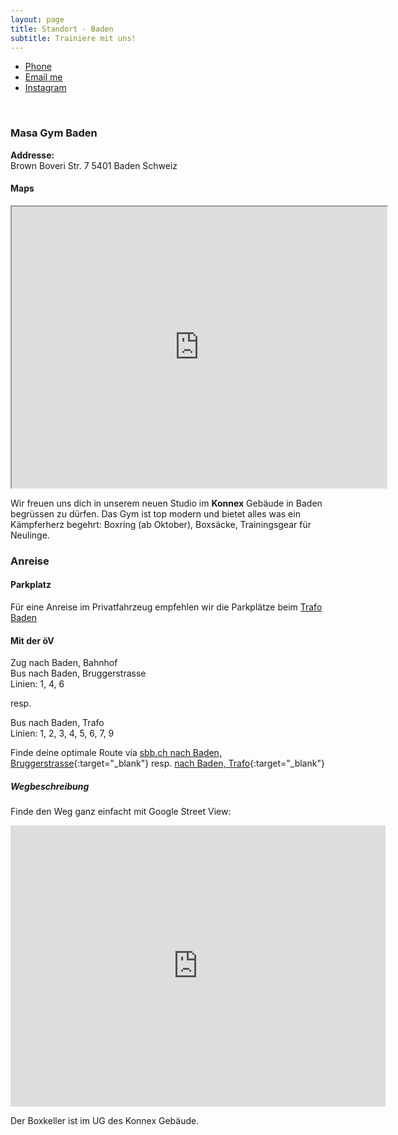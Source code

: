 ```yaml
---
layout: page
title: Standort - Baden
subtitle: Trainiere mit uns!
---
```


<ul class="list-inline text-center footer-links">
  <li class="list-inline-item">
    <a href="tel:+41763485653" title="Phone">
      <span class="fa-stack fa-lg" aria-hidden="true">
        <i class="fas fa-circle fa-stack-2x"></i>
        <i class="fas fa-phone fa-stack-1x fa-inverse"></i>
      </span>
      <span class="sr-only">Phone</span>
   </a>
  </li>
  <li class="list-inline-item">
    <a href="mailto:masagymwettingen@gmail.com" title="Email me">
      <span class="fa-stack fa-lg" aria-hidden="true">
        <i class="fas fa-circle fa-stack-2x"></i>
        <i class="fas fa-envelope fa-stack-1x fa-inverse"></i>
      </span>
      <span class="sr-only">Email me</span>
   </a>
  </li>
  <li class="list-inline-item">
    <a href="https://www.instagram.com/ma54gym" title="Instagram">
      <span class="fa-stack fa-lg" aria-hidden="true">
        <i class="fas fa-circle fa-stack-2x"></i>
        <i class="fab fa-instagram fa-stack-1x fa-inverse"></i>
      </span>
      <span class="sr-only">Instagram</span>
   </a>
  </li>
 </ul>
 <br>

### Masa Gym Baden
**Addresse:**  
Brown Boveri Str. 7
5401 Baden
Schweiz

#### Maps
<iframe src="https://www.google.com/maps/embed?pb=!1m18!1m12!1m3!1d2696.5055053975016!2d8.301809577429088!3d47.480064896705386!2m3!1f0!2f0!3f0!3m2!1i1024!2i768!4f13.1!3m3!1m2!1s0x47906d9a3166ab07%3A0x7922294dc54d8429!2sMasa%20Gym!5e0!3m2!1sen!2sch!4v1758228902200!5m2!1sen!2sch" style="text-align:center;" width="600" height="450" style="border:0;" allowfullscreen="" loading="lazy"></iframe>

Wir freuen uns dich in unserem neuen Studio im **Konnex** Gebäude in Baden begrüssen zu dürfen. Das Gym ist top modern und bietet alles was ein Kämpferherz begehrt: Boxring (ab Oktober), Boxsäcke, Trainingsgear für Neulinge.

### Anreise

#### Parkplatz
Für eine Anreise im Privatfahrzeug empfehlen wir die Parkplätze beim [Trafo Baden](https://maps.app.goo.gl/2SReBcTuWzHtGuSW7)

#### Mit der öV
Zug nach Baden, Bahnhof  
Bus nach Baden, Bruggerstrasse  
Linien: 1, 4, 6

resp.

Bus nach Baden, Trafo  
Linien: 1, 2, 3, 4, 5, 6, 7, 9

Finde deine optimale Route via 
[sbb.ch nach Baden, Bruggerstrasse](https://www.sbb.ch/de?moment=%22DEPARTURE%22&stops=%5B%7B%22type%22%3A%22COORDINATES%22%2C%22label%22%3A%22Aktueller%20Standort%22%2C%22value%22%3A%22%5B8.3133648%2C47.458907%5D%22%7D%2C%7B%22value%22%3A%228590297%22%2C%22type%22%3A%22ID%22%2C%22label%22%3A%22Baden%2C%20Bruggerstrasse%22%7D%5D){:target="_blank"}
resp. [nach Baden, Trafo](https://www.sbb.ch/de?moment=%22DEPARTURE%22&stops=%5B%7B%22type%22%3A%22COORDINATES%22%2C%22label%22%3A%22Aktueller%20Standort%22%2C%22value%22%3A%22%5B8.3133648%2C47.458907%5D%22%7D%2C%7B%22value%22%3A%228590297%22%2C%22type%22%3A%22ID%22%2C%22label%22%3A%22Baden%2C%20Trafo%22%7D%5D){:target="_blank"}

##### Wegbeschreibung

Finde den Weg ganz einfacht mit Google Street View:

<iframe src="https://www.google.com/maps/embed?pb=!4v1745773157473!6m8!1m7!1sCAoSLEFGMVFpcE16Q1hXUGRqakkxcDYwaXpFc1Nmd2pZNXlvSGdqVlpvTG5sazFt!2m2!1d47.47919563664632!2d8.305376565616058!3f274.23798395349945!4f3.3130142836195375!5f0.7820865974627469" width="600" height="450" style="border:0;" allowfullscreen="" loading="lazy" referrerpolicy="no-referrer-when-downgrade"></iframe>

Der Boxkeller ist im UG des Konnex Gebäude.
